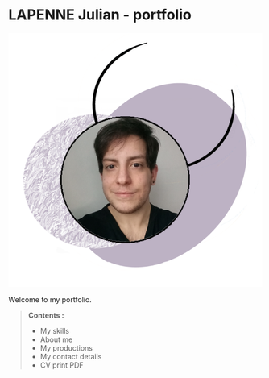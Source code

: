 # LAPENNE Julian - portfolio

<kbd>![](images/lapenne-julian-avatar.png)</kbd>

Welcome to my portfolio.

>  **Contents :** 
>   - My skills 
>   - About me
>   - My productions
>   - My contact details
>   - CV print PDF
